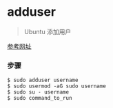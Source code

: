 # adduser
> Ubuntu 添加用户

[参考网址](https://www.digitalocean.com/community/tutorials/how-to-create-a-sudo-user-on-ubuntu-quickstart)

### 步骤
```shell
$ sudo adduser username
$ sudo usermod -aG sudo username
$ sudo su - username
$ sudo command_to_run
```
